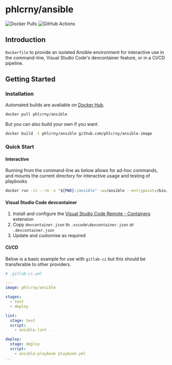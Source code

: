 # phlcrny/ansible

![Docker Pulls](https://img.shields.io/docker/pulls/phlcrny/ansible) ![GitHub Actions](https://img.shields.io/github/workflow/status/phlcrny/ansible-image/Push%20to%20Docker)

## Introduction

``Dockerfile`` to provide an isolated Ansible environment for interactive use in the command-line, Visual Studio Code's devcontainer feature, or in a CI/CD pipeline.

## Getting Started

### Installation

Automated builds are available on [Docker Hub](https://hub.docker.com/r/phlcrny/ansible).

```bash
docker pull phlcrny/ansible
```

But you can also build your own if you want.

```bash
docker build -t phlcrny/ansible github.com/phlcrny/ansible-image
```

### Quick Start

#### Interactive

Running from the command-line as below allows for ad-hoc commands, and mounts the current directory for interactive usage and testing of playbooks

```bash
docker run -it --rm -v "${PWD}:/ansible" -w=/ansible --entrypoint=/bin/bash phlcrny/ansible
```

#### Visual Studio Code devcontainer

1. Install and configure the [Visual Studio Code Remote - Containers](https://code.visualstudio.com/docs/remote/containers) extension
1. Copy ``devcontainer.json`` to ``.vscode\devcontainer.json`` or ``.devcontainer.json``
1. Update and customise as required

#### CI/CD

Below is a basic example for use with ``gitlab-ci`` but this should be transferable to other providers.

```yaml
# .gitlab-ci.yml

---
image: phlcrny/ansible

stages:
  - test
  - deploy

lint:
  stage: test
  script:
    - ansible-lint .

deploy:
  stage: deploy
  script:
    - ansible-playbook playbook.yml
...
```
